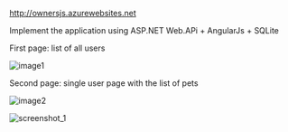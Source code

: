<a href="http://ownersjs.azurewebsites.net">http://ownersjs.azurewebsites.net</a>

Implement the application
using ASP.NET Web.APi + AngularJs + SQLite
 
First page: list of all users

![image1](https://cloud.githubusercontent.com/assets/8517032/26749565/721731da-4816-11e7-84bf-634f02329284.jpg)

Second page: single user page with the list of pets

![image2](https://cloud.githubusercontent.com/assets/8517032/26749569/79bd11a2-4816-11e7-8e87-3f10ac3b0072.png)

![screenshot_1](https://cloud.githubusercontent.com/assets/8517032/26749617/a7592384-4817-11e7-9099-7db24aa2914d.png)
